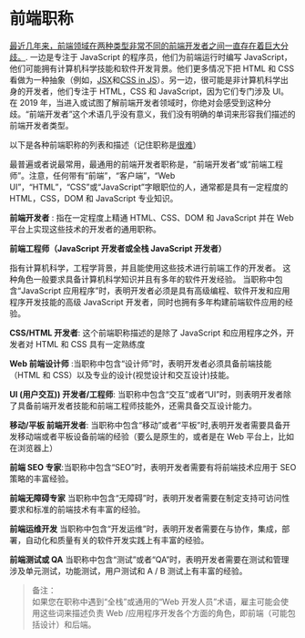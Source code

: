 # 前端职称

[最近几年来，前端领域在两种类型非常不同的前端开发者之间一直存在着巨大分歧。](https://css-tricks.com/the-great-divide/).
一边是专注于 JavaScript 的程序员，他们为前端运行时编写 JavaScript，他们可能拥有计算机科学技能和软件开发背景。他们更多情况下把 HTML 和 CSS 看做为一种抽象（例如，[JSX](https://reactjs.org/docs/introducing-jsx.html)和[CSS in JS](https://hackernoon.com/all-you-need-to-know-about-css-in-js-984a72d48ebc)）。另一边，很可能是非计算机科学出身的开发者，他们专注于 HTML，CSS 和 JavaScript，因为它们专门涉及 UI。在 2019 年，当进入或试图了解前端开发者领域时，你绝对会感受到这种分歧。“前端开发者”这个术语几乎没有意义，我们没有明确的单词来形容我们描述的前端开发者类型。

以下是各种前端职称的列表和描述（记住职称是[很难](https://blog.prototypr.io/dissecting-front-end-job-titles-7f72a0ef0bc5)）

最普遍或者说最常用，最通用的前端开发者职称是，“前端开发者”或“前端工程师”。注意，任何带有“前端”，“客户端”，“Web UI”，“HTML”，“CSS”或“JavaScript”字眼职位的人，通常都是具有一定程度的 HTML，CSS，DOM 和 JavaScript 专业知识。

**前端开发者** :
指在一定程度上精通 HTML、CSS、DOM 和 JavaScript 并在 Web 平台上实现这些技术的开发者的通用职称。

**前端工程师（JavaScript 开发者或全栈 JavaScript 开发者）**

指有计算机科学，工程学背景，并且能使用这些技术进行前端工作的开发者。
这种角色一般要求具备计算机科学知识并且有多年的软件开发经验。
当职称中包含“JavaScript 应用程序”时，表明开发者必须是具有高级编程、软件开发和应用程序开发技能的高级 JavaScript 开发者，同时也拥有多年构建前端软件应用的经验。

**CSS/HTML 开发者**: 这个前端职称描述的是除了 JavaScript 和应用程序之外，开发者对 HTML 和 CSS 具有一定熟练度

**Web 前端设计师** :当职称中包含“设计师”时，表明开发者必须具备前端技能（HTML 和 CSS）以及专业的设计(视觉设计和交互设计)技能。

**UI (用户交互)) 开发者/工程师**: 当职称中包含“交互”或者“UI”时，则表明开发者除了具备前端开发者技能和前端工程师技能外，还需具备交互设计能力。

**移动/平板 前端开发者**: 当职称中包含“移动”或者“平板”时,表明开发者需要具备开发移动端或者平板设备前端的经验（要么是原生的，或者是在 Web 平台上，比如在浏览器上）

**前端 SEO 专家**:当职称中包含“SEO”时，表明开发者需要有将前端技术应用于 SEO 策略的丰富经验。

**前端无障碍专家** 当职称中包含“无障碍”时，表明开发者需要在制定支持可访问性要求和标准的前端技术有丰富的经验。

**前端运维开发** 当职称中包含“开发运维”时，表明开发者需要在与协作，集成，部署，自动化和质量有关的软件开发实践上有丰富的经验。

**前端测试或 QA** 当职称中包含“测试”或者“QA”时，表明开发者需要在测试和管理涉及单元测试，功能测试，用户测试和 A / B 测试上有丰富的经验。

> 备注：  
> 如果您在职称中遇到“全栈”或通用的“Web 开发人员”术语，雇主可能会使用这些词来描述负责 Web /应用程序开发各个方面的角色，即前端（可能包括设计）和后端。
